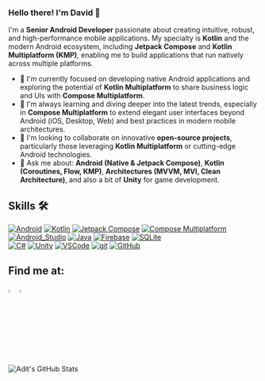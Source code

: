 ### Hello there! I'm David 👋

I'm a **Senior Android Developer** passionate about creating intuitive, robust, and high-performance mobile applications. My specialty is **Kotlin** and the modern Android ecosystem, including **Jetpack Compose** and **Kotlin Multiplatform (KMP)**, enabling me to build applications that run natively across multiple platforms.

- 🚀 I'm currently focused on developing native Android applications and exploring the potential of **Kotlin Multiplatform** to share business logic and UIs with **Compose Multiplatform**.
- 🌱 I'm always learning and diving deeper into the latest trends, especially in **Compose Multiplatform** to extend elegant user interfaces beyond Android (iOS, Desktop, Web) and best practices in modern mobile architectures.
- 👯 I'm looking to collaborate on innovative **open-source projects**, particularly those leveraging **Kotlin Multiplatform** or cutting-edge Android technologies.
- 💬 Ask me about: **Android (Native & Jetpack Compose)**, **Kotlin (Coroutines, Flow, KMP)**, **Architectures (MVVM, MVI, Clean Architecture)**, and also a bit of **Unity** for game development.

## Skills 🛠️

[![Android](https://img.shields.io/badge/Android-3DDC84?style=for-the-badge&logo=android&logoColor=white&labelColor=101010)]()
[![Kotlin](https://img.shields.io/badge/Kotlin-0095D5?style=for-the-badge&logo=kotlin&logoColor=white&labelColor=101010)]()
[![Jetpack Compose](https://img.shields.io/badge/Jetpack%20Compose-4285F4?style=for-the-badge&logo=jetpackcompose&logoColor=white&labelColor=101010)]()
[![Compose Multiplatform](https://img.shields.io/badge/Compose%20Multiplatform-4285F4?style=for-the-badge&logo=kotlin&logoColor=white&labelColor=101010)]()
[![Android_Studio](https://img.shields.io/badge/Android%20Studio-3DDC84?style=for-the-badge&logo=android-studio&logoColor=white&labelColor=101010)]()
[![Java](https://img.shields.io/badge/Java-007396?style=for-the-badge&logo=java&logoColor=white&labelColor=101010)]()
[![Firebase](https://img.shields.io/badge/Firebase-FFCA28?style=for-the-badge&logo=firebase&logoColor=white&labelColor=101010)]()
[![SQLite](https://img.shields.io/badge/sqlite-003B57?&style=for-the-badge&logo=sqlite&labelColor=101010)]()
</br>
[![C#](https://img.shields.io/badge/c%23-%23239120.svg?style=for-the-badge&logo=c-sharp&logoColor=white&labelColor=101010)]()
[![Unity](https://img.shields.io/badge/Unity-100000?style=for-the-badge&logo=unity&logoColor=white&labelColor=101010)]()
[![VSCode](https://img.shields.io/badge/VS%20Code-007ACC?&style=for-the-badge&logo=visual-studio-code&logoColor=white&labelColor=101010)]()
[![git](https://img.shields.io/badge/git-F05032?&style=for-the-badge&logo=git&logoColor=white&labelColor=101010)]()
[![GitHub](https://img.shields.io/badge/github-%23121011.svg?style=for-the-badge&logo=github&logoColor=white&labelColor=101010)]()

## Find me at:

[<img src="https://img.icons8.com/color/48/000000/linkedin.png" width="3.5%"/>](https://www.linkedin.com/in/david-alonso-santos-045054107/)
<a href="mailto:david.alonsosantos1@gmail.com"> <img src="https://img.icons8.com/fluent/48/000000/gmail.png" width="3.5%"/> </a>

<img src="https://github-readme-stats.vercel.app/api?username=dalodev&show_icons=true&hide_border=true" alt="Adit's GitHub Stats">

[//]: # "![Top Langs](https://github-readme-stats.vercel.app/api/top-langs/?username=dalodev&show_icons=true))"


